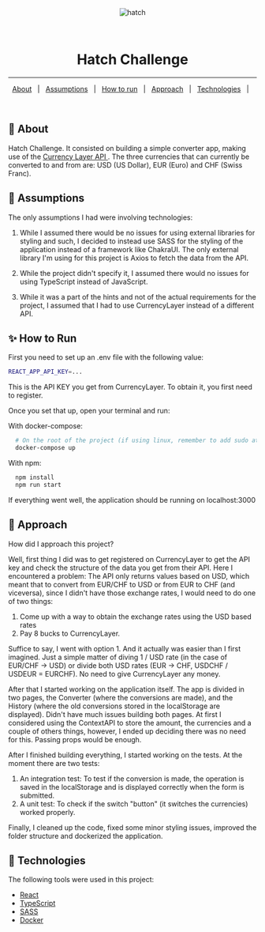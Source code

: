 <div align="center" id="top"> 
  <img src="./.github/app.gif" alt="hatch" />

&#xa0;

</div>

<h1 align="center">Hatch Challenge</h1>

<hr>

<p align="center">
  <a href="#dart-about">About</a> &#xa0; | &#xa0; 
  <a href="#thought_balloon-assumptions">Assumptions</a> &#xa0; | &#xa0; 
  <a href="#sparkles-how-to-run">How to run</a> &#xa0; | &#xa0;
  <a href="#checkered_flag-approach">Approach</a> &#xa0; | &#xa0;
  <a href="#rocket-technologies">Technologies</a> &#xa0; | &#xa0;
</p>

<br>

## :dart: About

Hatch Challenge. It consisted on building a simple converter app, making use of the <a href="https://currencylayer.com/documentation">Currency Layer API </a>. The three currencies that can currently be converted to and from are: USD (US Dollar), EUR (Euro) and CHF (Swiss Franc). 

## :thought_balloon: Assumptions
The only assumptions I had were involving technologies:  

1) While I assumed there would be no issues for using external libraries for styling and such, I decided to instead use SASS for the styling of the application instead of a framework like ChakraUI. The only external library I'm using for this project is Axios to fetch the data from the API.

2) While the project didn't specify it, I assumed there would no issues for using TypeScript instead of JavaScript. 

3) While it was a part of the hints and not of the actual requirements for the project, I assumed that I had to use CurrencyLayer instead of a different API. 


## :sparkles: How to Run

First you need to set up an .env file with the following value:
```bash
REACT_APP_API_KEY=...

```

This is the API KEY you get from CurrencyLayer. To obtain it, you first need to register. 

Once you set that up, open your terminal and run: 

With docker-compose:

```bash
  # On the root of the project (if using linux, remember to add sudo at the begining)
  docker-compose up
```

With npm:

```bash
  npm install
  npm run start
```

If everything went well, the application should be running on localhost:3000


## :checkered_flag: Approach 

How did I approach this project?

Well, first thing I did was to get registered on CurrencyLayer to get the API key and check the structure of the data you get from their API. Here I encountered a problem: The API only returns values based on USD, which meant that to convert from EUR/CHF to USD or from EUR to CHF (and viceversa), since I didn't have those exchange rates, I would need to do one of two things: 

1) Come up with a way to obtain the exchange rates using the USD based rates 
2) Pay 8 bucks to CurrencyLayer. 

Suffice to say, I went with option 1. And it actually was easier than I first imagined. Just a simple matter of diving 1 / USD rate (in the case of EUR/CHF -> USD) or divide both USD rates (EUR -> CHF, USDCHF / USDEUR = EURCHF). No need to give CurrencyLayer any money. 

After that I started working on the application itself. The app is divided in two pages, the Converter (where the conversions are made), and the History (where the old conversions stored in the localStorage are displayed). Didn't have much issues building both pages. At first I considered using the ContextAPI to store the amount, the currencies and a couple of others things, however, I ended up deciding there was no need for this. Passing props would be enough. 

After I finished building everything, I started working on the tests. At the moment there are two tests:

1) An integration test: To test if the conversion is made, the operation is saved in the localStorage and is displayed correctly when the form is submitted.
2) A unit test: To check if the switch "button" (it switches the currencies) worked properly. 

Finally, I cleaned up the code, fixed some minor styling issues, improved the folder structure and dockerized the application. 

## :rocket: Technologies

The following tools were used in this project:

- [React](https://pt-br.reactjs.org/)
- [TypeScript](https://www.typescriptlang.org/)
- [SASS](https://sass-lang.com/)
- [Docker](https://www.docker.com/)
